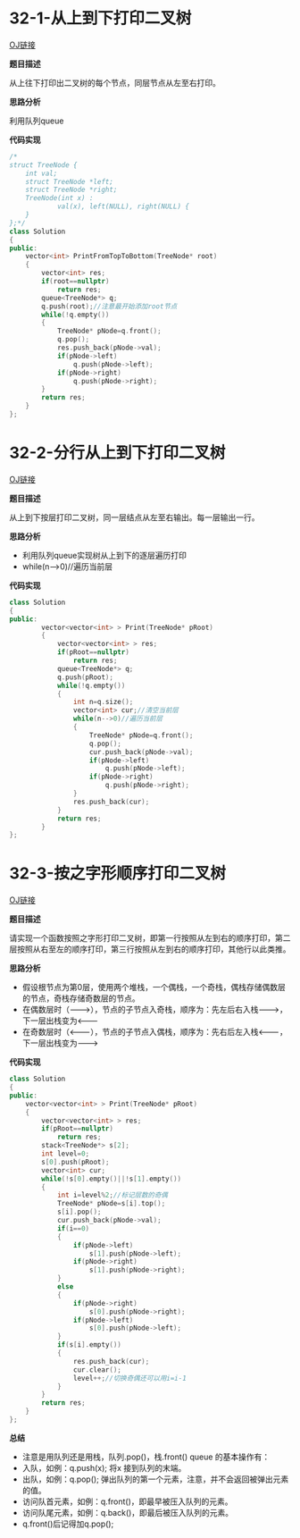 # 32-1-从上到下打印二叉树

[OJ链接](https://www.nowcoder.com/practice/7fe2212963db4790b57431d9ed259701?tpId=13&tqId=11175&tPage=2&rp=1&ru=%2Fta%2Fcoding-interviews&qru=%2Fta%2Fcoding-interviews%2Fquestion-ranking)

**题目描述**

从上往下打印出二叉树的每个节点，同层节点从左至右打印。

**思路分析**

利用队列queue

**代码实现**

```c++
/*
struct TreeNode {
	int val;
	struct TreeNode *left;
	struct TreeNode *right;
	TreeNode(int x) :
			val(x), left(NULL), right(NULL) {
	}
};*/
class Solution 
{
public:
    vector<int> PrintFromTopToBottom(TreeNode* root) 
    {
        vector<int> res;
        if(root==nullptr)
            return res;
        queue<TreeNode*> q;
        q.push(root);//注意最开始添加root节点
        while(!q.empty())
        {
            TreeNode* pNode=q.front();
            q.pop();
            res.push_back(pNode->val);
            if(pNode->left)
                q.push(pNode->left);
            if(pNode->right)
                q.push(pNode->right);
        }
        return res;
    }
};
```

# 32-2-分行从上到下打印二叉树

[OJ链接](https://www.nowcoder.com/practice/445c44d982d04483b04a54f298796288?tpId=13&tqId=11213&tPage=3&rp=1&ru=%2Fta%2Fcoding-interviews&qru=%2Fta%2Fcoding-interviews%2Fquestion-ranking)

**题目描述**

从上到下按层打印二叉树，同一层结点从左至右输出。每一层输出一行。

**思路分析**

* 利用队列queue实现树从上到下的逐层遍历打印
* while(n-->0)//遍历当前层

**代码实现**

```c++
class Solution
{
public:
        vector<vector<int> > Print(TreeNode* pRoot) 
        {
            vector<vector<int> > res;
            if(pRoot==nullptr)
                return res;
            queue<TreeNode*> q;
            q.push(pRoot);
            while(!q.empty())
            {
                int n=q.size();
                vector<int> cur;//清空当前层
                while(n-->0)//遍历当前层
                {
                    TreeNode* pNode=q.front();
                    q.pop();
                    cur.push_back(pNode->val);
                    if(pNode->left)
                        q.push(pNode->left);
                    if(pNode->right)
                        q.push(pNode->right);
                }
                res.push_back(cur);
            }
            return res;
        }
};
```

# 32-3-按之字形顺序打印二叉树

[OJ链接](https://www.nowcoder.com/practice/91b69814117f4e8097390d107d2efbe0?tpId=13&tqId=11212&tPage=3&rp=1&ru=%2Fta%2Fcoding-interviews&qru=%2Fta%2Fcoding-interviews%2Fquestion-ranking)

**题目描述**

请实现一个函数按照之字形打印二叉树，即第一行按照从左到右的顺序打印，第二层按照从右至左的顺序打印，第三行按照从左到右的顺序打印，其他行以此类推。

**思路分析**

* 假设根节点为第0层，使用两个堆栈，一个偶栈，一个奇栈，偶栈存储偶数层的节点，奇栈存储奇数层的节点。 
* 在偶数层时（--->），节点的子节点入奇栈，顺序为：先左后右入栈--->，下一层出栈变为<---
* 在奇数层时（<---），节点的子节点入偶栈，顺序为：先右后左入栈<---，下一层出栈变为--->

**代码实现**

```c++
class Solution 
{
public:
    vector<vector<int> > Print(TreeNode* pRoot) 
    {
        vector<vector<int> > res;
        if(pRoot==nullptr)
            return res;
        stack<TreeNode*> s[2];
        int level=0;
        s[0].push(pRoot);
        vector<int> cur;
        while(!s[0].empty()||!s[1].empty())
        {
            int i=level%2;//标记层数的奇偶
            TreeNode* pNode=s[i].top();
            s[i].pop();
            cur.push_back(pNode->val);
            if(i==0)
            {
                if(pNode->left)
                    s[1].push(pNode->left);
                if(pNode->right)
                    s[1].push(pNode->right);
            }
            else
            {
                if(pNode->right)
                    s[0].push(pNode->right);
                if(pNode->left)
                    s[0].push(pNode->left);
            }
            if(s[i].empty())
            {
                res.push_back(cur);
                cur.clear();
                level++;//切换奇偶还可以用i=i-1
            }
        }
        return res;
    }
};
```

**总结**

* 注意是用队列还是用栈，队列.pop()，栈.front()
queue 的基本操作有：
* 入队，如例：q.push(x); 将x 接到队列的末端。
* 出队，如例：q.pop(); 弹出队列的第一个元素，注意，并不会返回被弹出元素的值。
* 访问队首元素，如例：q.front()，即最早被压入队列的元素。
* 访问队尾元素，如例：q.back()，即最后被压入队列的元素。
* q.front()后记得加q.pop();



